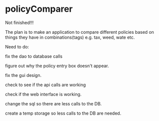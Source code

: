 # policyComparer

Not finished!!!

The plan is to make an application to compare different policies based on things they have in combinations(tags) e.g. tax, weed, wate etc. 

Need to do:

  fix the dao to database calls 
  
  figure out why the policy entry box doesn't appear.
  
  fix the gui design.
  
  check to see if the api calls are working 
  
  check if the web interface is working.
  
  change the sql so there are less calls to the DB.
  
  create a temp storage so less calls to the DB are needed.
  

